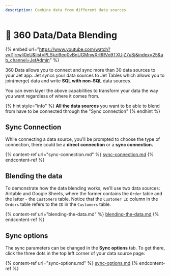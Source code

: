 ```yaml
---
description: Combine data from different data sources
---
```


# 💠 360 Data/Data Blending

{% embed url="https://www.youtube.com/watch?v=l1jrrwlj0eU&list=PLSkzi9eq0vBnUGMnwXrRRVo9TXUjZ7uSj&index=25&ab_channel=JetAdmin" %}

360 Data allows you to connect and sync more than 30 data sources to your Jet app. Jet syncs your data sources to Jet Tables which allows you to join(merge) data and write **SQL with non-SQL** data sources.&#x20;

You can even layer the above capabilities to transform your data the way you want regardless of where it comes from.

{% hint style="info" %}
**All the data sources** you want to be able to blend from have to be connected through the "Sync connection"
{% endhint %}

## Sync Connection

While connecting a data source, you'll be prompted to choose the type of connection, there could be a **direct connection** or a **sync connection.**

{% content-ref url="sync-connection.md" %}
[sync-connection.md](sync-connection.md)
{% endcontent-ref %}

## Blending the data

To demonstrate how the data blending works, we'll use two data sources: Airtable and Google Sheets, where the former contains the `Order` table and the latter - the `Customers` table. Notice that the `Customer ID` column in the `Orders` table refers to the `ID` in the `Customers` table.

{% content-ref url="blending-the-data.md" %}
[blending-the-data.md](blending-the-data.md)
{% endcontent-ref %}

## Sync options

The sync parameters can be changed in the **Sync options** tab. To get there, click the three dots in the top left corner of your data source page:

{% content-ref url="sync-options.md" %}
[sync-options.md](sync-options.md)
{% endcontent-ref %}
